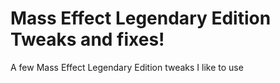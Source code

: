 # Mass Effect Legendary Edition Tweaks and fixes!
A few Mass Effect Legendary Edition tweaks I like to use
